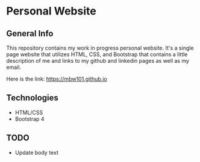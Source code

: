 # Personal Website

## General Info
This repository contains my work in progress personal website.
It's a single page website that utilizes HTML, CSS, and Bootstrap that contains a little description of me and links to my github and linkedin pages as well as my email.

Here is the link: https://mbw101.github.io

## Technologies 
* HTML/CSS
* Bootstrap 4

## TODO 
* Update body text
